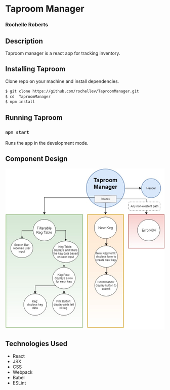 # Taproom Manager
### Rochelle Roberts


## Description

Taproom manager is a react app for tracking inventory.

## Installing Taproom

Clone repo on your machine and install dependencies.

```sh
$ git clone https://github.com/rochellev/TaproomManager.git
$ cd  TaproomManager
$ npm install
```

## Running Taproom

### `npm start`

Runs the app in the development mode.<br>


## Component Design

![component graph](src/assets/img/TaproomManager.jpg)


## Technologies Used
* React
* JSX
* CSS
* Webpack
* Babel
* ESLint